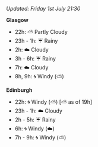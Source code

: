 *Updated: Friday 1st July 21:30*

**Glasgow**

* 22h: :partly_sunny: Partly Cloudy
* 23h - 1h: :umbrella: Rainy
* 2h: :cloud: Cloudy
* 3h - 6h: :umbrella: Rainy
* 7h: :cloud: Cloudy
* 8h, 9h: :cyclone: Windy (:partly_sunny:)

**Edinburgh**

* 22h: :cyclone: Windy (:partly_sunny:) [:partly_sunny: as of 19h]
* 23h - 1h: :cloud: Cloudy
* 2h - 5h: :umbrella: Rainy
* 6h: :cyclone: Windy (:cloud:)
* 7h - 9h: :cyclone: Windy (:partly_sunny:)
